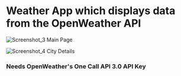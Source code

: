 <h1>Weather App which displays data from the OpenWeather API</h1>

![Screenshot_3](https://github.com/nereverine/weather-getter/assets/74254439/bf4d5f8f-7bbb-45b8-b139-dfbdbb0e5ef5)
Main Page

![Screenshot_4](https://github.com/nereverine/weather-getter/assets/74254439/64dc02f8-9d1d-4cee-92eb-4a5f75b04dae)
City Details



<h3>Needs OpenWeather's One Call API 3.0 API Key</h3>
